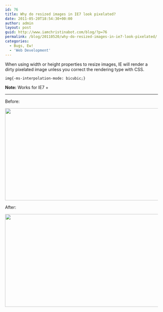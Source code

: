 ```yaml
---
id: 76
title: Why do resized images in IE7 look pixelated?
date: 2011-05-20T18:54:30+00:00
author: admin
layout: post
guid: http://www.iamchristinabot.com/blog/?p=76
permalink: /blog/20110520/why-do-resized-images-in-ie7-look-pixelated/
categories:
  - Bugs, Ew!
  - 'Web Development'
---
```

When using width or height properties to resize images, IE will render a dirty pixelated image unless you correct the rendering type with CSS.


    img{-ms-interpolation-mode: bicubic;}



**Note:** Works for IE7 +

* * *

Before:

<img src="{{ site.url | prepend: site.baseurl }}/blog/wp-content/uploads/2011/05/Screen-shot-2011-05-20-at-2.51.34-PM.png" alt="" title="Screen shot 2011-05-20 at 2.51.34 PM" width="595" height="303" class="aligncenter size-full wp-image-77" srcset="http://www.iamchristinabot.com/blog/wp-content/uploads/2011/05/Screen-shot-2011-05-20-at-2.51.34-PM.png 595w, http://www.iamchristinabot.com/blog/wp-content/uploads/2011/05/Screen-shot-2011-05-20-at-2.51.34-PM-300x152.png 300w" sizes="(max-width: 595px) 100vw, 595px" />

After:

<img src="{{ site.url | prepend: site.baseurl }}/blog/wp-content/uploads/2011/05/Screen-shot-2011-05-20-at-2.51.54-PM.png" alt="" title="Screen shot 2011-05-20 at 2.51.54 PM" width="598" height="305" class="aligncenter size-full wp-image-78" srcset="http://www.iamchristinabot.com/blog/wp-content/uploads/2011/05/Screen-shot-2011-05-20-at-2.51.54-PM.png 598w, http://www.iamchristinabot.com/blog/wp-content/uploads/2011/05/Screen-shot-2011-05-20-at-2.51.54-PM-300x153.png 300w" sizes="(max-width: 598px) 100vw, 598px" />
